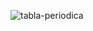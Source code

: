 ![tabla-periodica](https://github.com/user-attachments/assets/c2651cb9-c45d-4c04-b8cd-843483c454c1)
